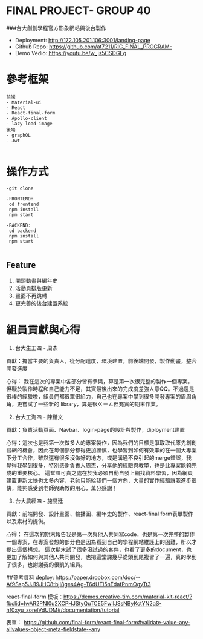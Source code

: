 # FINAL PROJECT- GROUP 40<br/>
###台大創創學程官方形象網站與後台製作


- Deployment: http://172.105.201.106:3001/landing-page
- Github Repo: https://github.com/at7211/RIC_FINAL_PROGRAM- 
- Demo Vedio: https://youtu.be/w_js5CSDGEg

# 參考框架
```
前端
- Material-ui
- React
- React-final-form
- Apollo-client
- lazy-load-image
後端
- graphQL
- Jwt


```

# 操作方式
```
-git clone 

-FRONTEND:
 cd frontend
 npm install
 npm start
 
-BACKEND:
 cd backend
 npm install
 npm start


```


## Feature
1. 開頭動畫與編年史
2. 活動頁排版更新
3. 畫面不再跳轉
4. 更完善的後台建置系統


# 組員貢獻與心得
1. 台大生工四 - 周杰

貢獻：擔當主要的負責人，從分配進度，環境建置，前後端開發，製作動畫，整合開發進度

心得： 我在這次的專案中各部分皆有參與，算是第一次很完整的製作一個專案。但礙於製作時程和自己能力不足，其實最後出來的完成度差強人意QQ。不過還是很棒的經驗啦，組員們都很罩很給力，自己也在專案中學到很多開發專案的眉眉角角，更嘗試了一些新的 library，算是很ㄍㄧㄥ但充實的期末作業。





2. 台大工海四 - 陳楷文

貢獻：負責活動頁面、Navbar、login-page的設計與製作，diployment建置

心得：這次也是我第一次做多人的專案製作，因為我們的目標是爭取取代原先創創官網的機會，因此在每個部分都得更加謹慎，也學習到如何有效率的在一個大專案下分工合作，雖然還有很多沒做好的地方，或是溝通不良引起的merge錯誤，我覺得我學到很多，特別感謝負責人周杰，分享他的經驗與教學，也是此專案能夠完成的重要核心。
  這堂課可貴之處在於我必須自動自發上網找資料學習，因為網頁建置更新太快也太多內容，老師只能給我們一個方向，大量的實作經驗讓我進步很快，能夠感受到老師與助教的用心，萬分感謝！
  





3. 台大農經四 - 施易廷

貢獻：前端開發、設計畫面、輪播圖、編年史的製作、react-final form表單製作以及素材的提供。

心得：
在這次的期末報告我是第一次與他人共同寫code，也是第一次完整的製作一個專案，在專案發想的部分也是因為看到自己的學程網站維護上的困難，所以才提出這個構想。
	這次期末試了很多沒試過的套件，也看了更多的document，也更加了解如何與其他人共同開發，也把這堂課幾乎從頭到尾複習了一遍，真的學到了很多，也謝謝我的很凱的組員。

 


##參考資料
deploy:
https://paper.dropbox.com/doc/--Af9Ssp5JJ19JHC8tbjI8ges4Ag-T6dUTi5nEdafPnmOgyTt3

react-final-form 模板：https://demos.creative-tim.com/material-kit-react/?fbclid=IwAR2PNl0u2XCPHJStyQuTCE5FwIlJSsNByKctYN2qS-hf0xyu_zorelVdUDM#/documentation/tutorial

表單：
https://github.com/final-form/react-final-form#validate-value-any-allvalues-object-meta-fieldstate--any


  